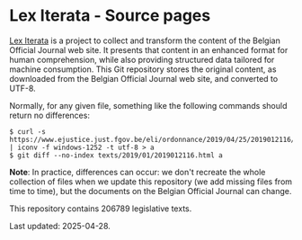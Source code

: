 # Lex Iterata - Source pages

[Lex Iterata](https://refli.be/fr/lex) is a project to collect and transform
the content of the Belgian Official Journal web site. It presents that content
in an enhanced format for human comprehension, while also providing structured
data tailored for machine consumption. This Git repository stores the original
content, as downloaded from the Belgian Official Journal web site, and
converted to UTF-8.

Normally, for any given file, something like the following commands should
return no differences:

```
$ curl -s https://www.ejustice.just.fgov.be/eli/ordonnance/2019/04/25/2019012116/justel | iconv -f windows-1252 -t utf-8 > a
$ git diff --no-index texts/2019/01/2019012116.html a
```

**Note**: In practice, differences can occur: we don't recreate the whole
collection of files when we update this repository (we add missing files from
time to time), but the documents on the Belgian Official Journal can change.

This repository contains 206789 legislative texts.

Last updated: 2025-04-28.
